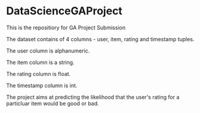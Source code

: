 # DataScienceGAProject
This is the repositiory for GA Project Submission

The dataset contains of 4 columns - user, item, rating and timestamp tuples.

The user column is alphanumeric.

The item column is a string.

The rating column is float.

The timestamp column is int.

The project aims at predicting the likelihood that the user's rating for a particluar item would be good or bad.
